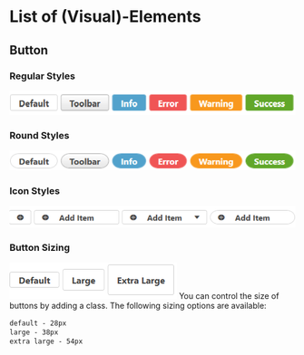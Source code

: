 # List of (Visual)-Elements


## Button
### Regular Styles
![Regular Styles](docs/Pictures/Buttons.png)
### Round Styles
![Round Styles](docs/Pictures/Buttons_round.png)
### Icon Styles 
![Icon Styles](docs/Pictures/Buttons_icon.png)
### Button Sizing
![Icon Styles](docs/Pictures/Buttons_size.png)
 You can control the size of buttons by adding a class. The following sizing options are available:

    default - 28px
    large - 38px
    extra large - 54px
